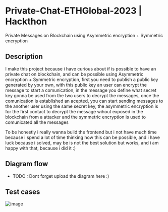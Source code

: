 # Private-Chat-ETHGlobal-2023 | Hackthon

Private Messages on Blockchain using Asymmetric encryption + Symmetric encryption

## Description

I make this project because i have curious about if is possible to have an private chat on blockchain, and can be possible using Asymmetric encryption + Symmetric encryption, first you need to publish a public key generated by your own, with this public key an user can encrypt the message to start a comunication, in the message you define what secret key gonna be used from the two users to decrypt the messages, once the comunication is established an acepted, you can start sending messages to the another user using the same secret key, the asymmetric encryption is for the first contact to decrypt the message wihout exposed in the blockchain from a attacker and the symmetric encryption is used to comunicated all the messages

To be honestly i really wanna build the frontend but i not have much time because i spend a lot of time thinking how this can be possible, and i have luck because i solved, may be is not the best solution but works, and i am happy with that, because i did it :)


## Diagram flow

- TODO : Dont forget upload the diagram here :)

## Test cases

![image](https://github.com/kypanz/Private-Chat-ETHGlobal-2023/assets/37570367/369d0f84-22fd-4cb5-92da-1bd2b216c113)
